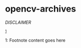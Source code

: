 # opencv-archives

*DISCLAIMER*

<sup>[1](#myfootnote1)</sup>






























































































































































































<a name="myfootnote1">1</a>: Footnote content goes here
